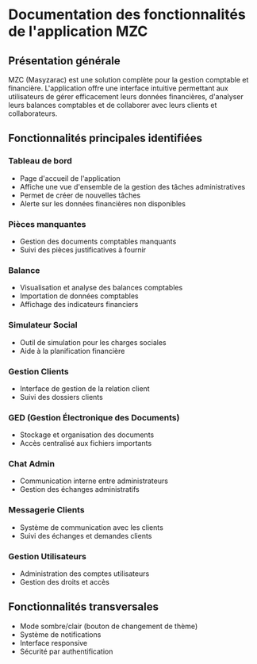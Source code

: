 # Documentation des fonctionnalités de l'application MZC

## Présentation générale
MZC (Masyzarac) est une solution complète pour la gestion comptable et financière. L'application offre une interface intuitive permettant aux utilisateurs de gérer efficacement leurs données financières, d'analyser leurs balances comptables et de collaborer avec leurs clients et collaborateurs.

## Fonctionnalités principales identifiées

### Tableau de bord
- Page d'accueil de l'application
- Affiche une vue d'ensemble de la gestion des tâches administratives
- Permet de créer de nouvelles tâches
- Alerte sur les données financières non disponibles

### Pièces manquantes
- Gestion des documents comptables manquants
- Suivi des pièces justificatives à fournir

### Balance
- Visualisation et analyse des balances comptables
- Importation de données comptables
- Affichage des indicateurs financiers

### Simulateur Social
- Outil de simulation pour les charges sociales
- Aide à la planification financière

### Gestion Clients
- Interface de gestion de la relation client
- Suivi des dossiers clients

### GED (Gestion Électronique des Documents)
- Stockage et organisation des documents
- Accès centralisé aux fichiers importants

### Chat Admin
- Communication interne entre administrateurs
- Gestion des échanges administratifs

### Messagerie Clients
- Système de communication avec les clients
- Suivi des échanges et demandes clients

### Gestion Utilisateurs
- Administration des comptes utilisateurs
- Gestion des droits et accès

## Fonctionnalités transversales
- Mode sombre/clair (bouton de changement de thème)
- Système de notifications
- Interface responsive
- Sécurité par authentification
